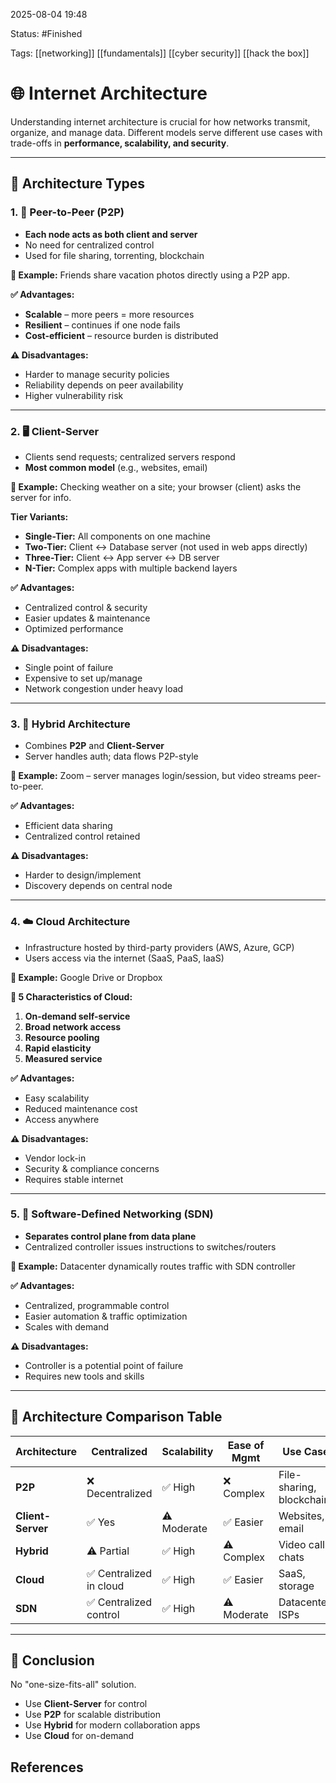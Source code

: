 2025-08-04 19:48

Status: #Finished 

Tags: [[networking]] [[fundamentals]] [[cyber security]] [[hack the box]] 


# 🌐 Internet Architecture

Understanding internet architecture is crucial for how networks transmit, organize, and manage data. Different models serve different use cases with trade-offs in **performance, scalability, and security**.

---

## 🔁 Architecture Types

### 1. 🧩 Peer-to-Peer (P2P)

- **Each node acts as both client and server**
- No need for centralized control
- Used for file sharing, torrenting, blockchain

**🧠 Example:** Friends share vacation photos directly using a P2P app.

**✅ Advantages:**
- **Scalable** – more peers = more resources
- **Resilient** – continues if one node fails
- **Cost-efficient** – resource burden is distributed

**⚠️ Disadvantages:**
- Harder to manage security policies
- Reliability depends on peer availability
- Higher vulnerability risk

---

### 2. 🖥️ Client-Server

- Clients send requests; centralized servers respond
- **Most common model** (e.g., websites, email)

**🧠 Example:** Checking weather on a site; your browser (client) asks the server for info.

**Tier Variants:**
- **Single-Tier:** All components on one machine
- **Two-Tier:** Client ↔ Database server (not used in web apps directly)
- **Three-Tier:** Client ↔ App server ↔ DB server
- **N-Tier:** Complex apps with multiple backend layers

**✅ Advantages:**
- Centralized control & security
- Easier updates & maintenance
- Optimized performance

**⚠️ Disadvantages:**
- Single point of failure
- Expensive to set up/manage
- Network congestion under heavy load

---

### 3. 🔄 Hybrid Architecture

- Combines **P2P** and **Client-Server**
- Server handles auth; data flows P2P-style

**🧠 Example:** Zoom – server manages login/session, but video streams peer-to-peer.

**✅ Advantages:**
- Efficient data sharing
- Centralized control retained

**⚠️ Disadvantages:**
- Harder to design/implement
- Discovery depends on central node

---

### 4. ☁️ Cloud Architecture

- Infrastructure hosted by third-party providers (AWS, Azure, GCP)
- Users access via the internet (SaaS, PaaS, IaaS)

**🧠 Example:** Google Drive or Dropbox

**🔑 5 Characteristics of Cloud:**
1. **On-demand self-service**
2. **Broad network access**
3. **Resource pooling**
4. **Rapid elasticity**
5. **Measured service**

**✅ Advantages:**
- Easy scalability
- Reduced maintenance cost
- Access anywhere

**⚠️ Disadvantages:**
- Vendor lock-in
- Security & compliance concerns
- Requires stable internet

---

### 5. 🧠 Software-Defined Networking (SDN)

- **Separates control plane from data plane**
- Centralized controller issues instructions to switches/routers

**🧠 Example:** Datacenter dynamically routes traffic with SDN controller

**✅ Advantages:**
- Centralized, programmable control
- Easier automation & traffic optimization
- Scales with demand

**⚠️ Disadvantages:**
- Controller is a potential point of failure
- Requires new tools and skills

---

## 🔎 Architecture Comparison Table

| Architecture      | Centralized            | Scalability | Ease of Mgmt | Use Cases                |
| ----------------- | ---------------------- | ----------- | ------------ | ------------------------ |
| **P2P**           | ❌ Decentralized        | ✅ High      | ❌ Complex    | File-sharing, blockchain |
| **Client-Server** | ✅ Yes                  | ⚠️ Moderate | ✅ Easier     | Websites, email          |
| **Hybrid**        | ⚠️ Partial             | ✅ High      | ⚠️ Complex   | Video calls, chats       |
| **Cloud**         | ✅ Centralized in cloud | ✅ High      | ✅ Easier     | SaaS, storage            |
| **SDN**           | ✅ Centralized control  | ✅ High      | ⚠️ Moderate  | Datacenters, ISPs        |

---

## 🧠 Conclusion

No "one-size-fits-all" solution.

- Use **Client-Server** for control
- Use **P2P** for scalable distribution
- Use **Hybrid** for modern collaboration apps
- Use **Cloud** for on-demand


## References



